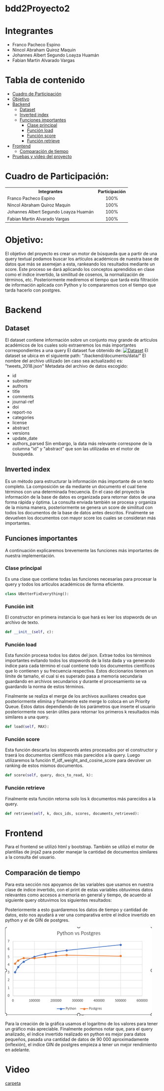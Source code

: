 # bdd2Proyecto2

# **Integrantes**
* Franco Pacheco Espino
* Nincol Abraham Quiroz Maquin
* Johannes Albert Segundo Loayza Huamán
* Fabian Martin Alvarado Vargas


# Tabla de contenido
- [Cuadro de Participación](#Cuadro-de-Participación)
- [Objetivo](#Objetivo)
- [Backend](#Backend)
  * [Dataset](#Dataset)
  * [Inverted index](#Inverted-index)
  * [Funciones importantes](#Funciones-importantes)
    + [Clase principal](#Clase-principal)
    + [Función load](#Función-load)
    + [Función score](#Función-score)
    + [Función retrieve](#Función-retrieve)
- [Frontend](#Frontend)
  * [Comparación de tiempo](#Comparación-de-tiempo)
- [Pruebas y video del proyecto](#Video)

# Cuadro de Participación:

<table>
  <tbody>
    <tr>
      <th>Integrantes</th>
      <th align="center">Participación</th>
    </tr>
    <tr>
      <td>Franco Pacheco Espino</td>
      <td align="center">100%</td>
    </tr>
    <tr>
      <td>Nincol Abraham Quiroz Maquin</td>
      <td align="center">100%</td>
    </tr>
    <tr>
      <td>Johannes Albert Segundo Loayza Huamán</td>
      <td align="center">100%</td>
    </tr>
    <tr>
      <td>Fabian Martin Alvarado Vargas</td>
      <td align="center">100%</td>
    </tr>
  </tbody>
</table>

# Objetivo:
El objetivo del proyecto es crear un motor de búsqueda que a partir de una query textual podamos buscar los artículos académicos de nuestra base de datos que más se asemejan a esta, rankeando los resultados mediante un score. Este proceso se dará aplicando los conceptos aprendidos en clase como el índice invertido, la similitud de cosenos, la normalización de términos, etc. Posteriormente mediremos el tiempo que tarda esta filtración de información aplicada con Python y lo compararemos con el tiempo que tarda hacerlo con postgres.  



# Backend

## Dataset
El dataset contiene información sobre un conjunto muy grande de artículos académicos de los cuales solo extraeremos los más importantes correspondientes a una query
El dataset fue obtenido de: [![Dataset]()](https://onedrive.live.com/?authkey=%21AARlFTKCCvDtnOQ&id=C2923DF9F1F816F%2150804&cid=0C2923DF9F1F816F)
El dataset se ubica en el siguiente path: "/backend/documents/data/"
El nombre del archivo utilizado (en caso sea actualizado) es: "tweets_2018.json"
Metadata del archivo de datos escogido:
* id
* submitter
* authors
* title
* comments
* journal-ref
* doi
* report-no
* categories
* license
* abstract
* versions
* update_date
* authors_parsed
Sin embargo, la data más relevante correspone de la columna "id" y "abstract" que son las utilizadas en el motor de busqueda.

## Inverted index
Es un método para estructurar la información más importante de un texto completo. La composición se da mediante un documento el cual tiene términos con una determinada frecuencia. En el caso del proyecto la información de la base de datos es organizada para retornar datos de una forma rápida y óptima. La consulta enviada también se procesa y organiza de la misma manera, posteriormente se genera un score de similitud con todos los documentos de la base de datos antes descritos. Finalmente se devuelven los documentos con mayor score los cuales se consideran más importantes.

## Funciones importantes
A continuación explicaremos brevemente las funciones más importantes de nuestra implementación.

### Clase principal
Es una clase que contiene todas las funciones necesarias para procesar la query y todos los artículos académicos de forma eficiente.
```python
class UBetterFixEverything():
```

### Función init
El constructor en primera instancia lo que hará es leer los stopwords de un archivo de texto.
```python
def __init__(self, c):
```


### Función load
Esta función procesa todos los datos del json. Extrae todos los términos importantes evitando todos los stopwords de la lista dada y va generando índice para cada término el cual contiene todo los documentos científicos que lo contienen y su frecuencia respectiva. Estos diccionarios tienen un límite de tamaño, el cual si es superado pasa a memoria secundaria guardando en archivos secundarios y durante el procesamiento se va guardando la norma de estos términos.

Finalmente  se realiza el merge de los archivos auxiliares creados que posteriormente elimina y finalmente este merge lo coloca en un Priority Queue. Estos datos dependiendo de los parámetros que inserte el usuario posteriormente nos serán útiles para retornar los primeros k resultados más similares a una query. 

```python
def load(self, MAX):
```

### Función score
Esta función descarta los stopwords antes procesados por el constructor y traerá los documentos científicos más parecidos a la query. Luego utilizaremos la  función tf_idf_weight_and_cosine_score para devolver un ranking de estos mismos documentos.
```python
def score(self, query, docs_to_read, k):
```

### Función retrieve
Finalmente esta función retorna solo los k documentos más parecidos a la query.
```python
def retrieve(self, k, docs_ids, scores, documents_retrieved):
```

# Frontend
Para el frontend se utilizó html y bootstrap. También se utilizó el motor de plantillas de jinja2 para poder manejar la cantidad de documentos similares a la consulta del usuario. 

## Comparación de tiempo
Para esta sección nos apoyamos de las variables que usamos en nuestra clase de indice invertido, con el print de estas variables obtuvimos datos relevantes como accesos a memoria en general y tiempo, de acuerdo al siguiente query obtuvimos los siguientes resultados:

Posteriormente a esto guardaremos los datos de tiempo y cantidad de datos, esto nos ayudará a ver una comparativa entre el índice invertido en python y el de GIN de postgres.

![Image text](https://github.com/Neo-Zapata/DBII-Project2/blob/main/images/Resultado3.PNG)

Para la creación de la gráfica usamos el logaritmo de los valores para tener un gráfico más apreciable. Finalmente podemos notar que, para el query analizado, el índice invertido realizado en python es mejor para datos pequeños, pasada una cantidad de datos de 90 000 aproximadamente (inflexión), el indice GIN de postgres empieza a tener un mejor rendimiento en adelante.

# Video
[carpeta](https://drive.google.com/drive/folders/1XmRxondQuUs3ywY7qSe2BCrGSxdJkapz?usp=sharing)
